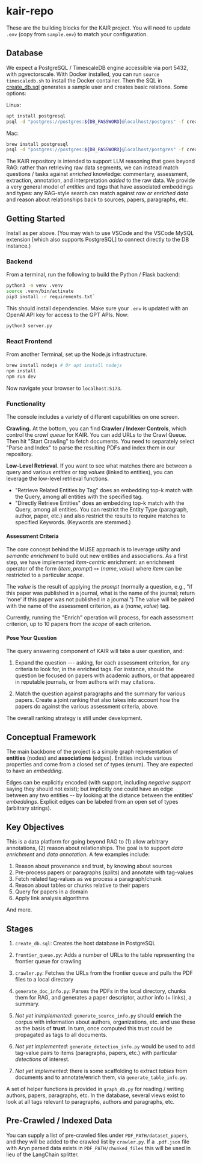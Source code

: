 # kair-repo

These are the building blocks for the KAIR project.  You will need to update `.env` (copy from `sample.env`) to match your configuration.

## Database

We expect a PostgreSQL / TimescaleDB engine accessible via port 5432, with pgvectorscale.  With Docker installed, you can run `source timescaledb.sh` to install the Docker container.  Then the SQL in [create_db.sql](create_db.sql) generates a sample user and creates basic relations.  Some options:

Linux:
```bash
apt install postgresql
psql -d "postgres://postgres:${DB_PASSWORD}@localhost/postgres" -f create_db.sql
```

Mac:
```bash
brew install postgresql
psql -d "postgres://postgres:${DB_PASSWORD}@localhost/postgres" -f create_db.sql
```

The KAIR repository is intended to support LLM reasoning that goes beyond RAG: rather than retrieving raw data segments, we can instead match questions / tasks against *enriched* knowledge: commentary, assessment, extraction, annotation, and interpretation *added* to the raw data.  We provide a very general model of *entities* and *tags* that have associated embeddings and types: any RAG-style search can match against *raw or enriched data* and reason about relationships back to sources, papers, paragraphs, etc.

## Getting Started

Install as per above. (You may wish to use VSCode and the VSCode MySQL extension [which also supports PostgreSQL] to connect directly to the DB instance.)

### Backend

From a terminal, run the following to build the Python / Flask backend:

```bash
python3 -m venv .venv
source .venv/bin/activate
pip3 install -r requirements.txt` 
```

This should install dependencies.  Make sure your `.env` is updated with an OpenAI API key for access to the GPT APIs.  Now:

```bash
python3 server.py
```

### React Frontend

From another Terminal, set up the Node.js infrastructure.

```bash
brew install nodejs # Or apt install nodejs
npm install
npm run dev
```

Now navigate your browser to `localhost:5173`.

### Functionality

The console includes a variety of different capabilities on one screen.

**Crawling.**
At the bottom, you can find **Crawler / Indexer Controls**, which control the *crawl queue* for KAIR.  You can add URLs to the Crawl Queue.  Then hit "Start Crawling" to fetch documents.  You need to separately select "Parse and Index" to parse the resulting PDFs and index them in our repository.

**Low-Level Retrieval.** If you want to see what matches there are between a query and various *entities* or *tag values* (linked to entities), you can leverage the low-level retrieval functions.  

- "Retrieve Related Entities by Tag" does an embedding top-k match with the Query, among all entities with the specified tag.
- "Directly Retrieve Entities" does an embedding top-k match with the Query, among all entities. You can restrict the Entity Type (paragraph, author, paper, etc.) and also restrict the results to require matches to specified Keywords. (Keywords are stemmed.)

#### Assessment Criteria

The core concept behind the MUSE approach is to leverage *utility* and *semantic enrichment* to build out new entities and associations.  As a first step, we have implemented *item-centric* enrichment: an enrichment operator of the form 
$(item,prompt) \mapsto (name, value)$ 
where $item$ can be restricted to a particular *scope*.

The *value* is the result of applying the *prompt* (normally a question, e.g., "if this paper was published in a journal, what is the name of the journal; return 'none' if this paper was not published in a journal.")  The value will be paired with the name of the assessment criterion, as a $(name,value)$ tag.

Currently, running the "Enrich" operation will process, for each assessment criterion, up to 10 papers from the *scope* of each criterion.

#### Pose Your Question

The query answering component of KAIR will take a user question, and:

1. Expand the question --- asking, for each assessment criterion, for any criteria to look for, in the enriched tags.  For instance, should the question be focused on papers with academic authors, or that appeared in reputable journals, or from authors with may citations.

2. Match the question against paragraphs and the summary for various papers.  Create a joint ranking that also takes into account how the papers do against the various assessment criteria, above.

The overall ranking strategy is still under development.
 
## Conceptual Framework

The main backbone of the project is a simple graph representation of **entities** (nodes) and **associations** (edges). Entities include various properties and come from a closed set of types (enum). They are expected to have an *embedding*.

Edges can be explicitly encoded (with support, including *negative support* saying they should not exist); but implicitly one could have an edge between any two entities -- by looking at the distance between the entities' *embeddings*. Explicit edges can be labeled from an open set of types (arbitrary strings).

## Key Objectives

This is a data platform for going beyond RAG to (1) allow arbitrary annotations, (2) reason about relationships.  The goal is to support *data enrichment* and *data annotation*.  A few examples include:

1. Reason about provenance and trust, by knowing about sources
2. Pre-process papers or paragraphs (splits) and annotate with tag-values
3. Fetch related tag-values as we process a paragraph/chunk
4. Reason about tables or chunks relative to their papers
5. Query for papers in a domain
6. Apply link analysis algorithms

And more.

## Stages

1. `create_db.sql`: Creates the host database in PostgreSQL
2. `frontier_queue.py`: Adds a number of URLs to the table representing the frontier queue for crawling
3. `crawler.py`: Fetches the URLs from the frontier queue and pulls the PDF files to a local directory
4. `generate_doc_info.py`: Parses the PDFs in the local directory, chunks them for RAG, and generates a paper descriptor, author info (+ links), a summary.

5. *Not yet inimplemented*: `generate_source_info.py` should **enrich** the corpus with information about authors, organizations, etc. and use these as the basis of **trust**.  In turn, once computed this trust could be propagated as tags to all documents.
6. *Not yet implemented*: `generate_detection_info.py` would be used to add tag-value pairs to items (paragraphs, papers, etc.) with particular *detections* of interest.
7. *Not yet implemented*: there is some scaffolding to extract *tables* from documents and to annotate/enrich them, via `generate_table_info.py`.

A set of helper functions is provided in `graph_db.py` for reading / writing authors, papers, paragraphs, etc.  In the database, several views exist to look at all tags relevant to paragraphs, authors and paragraphs, etc.

## Pre-Crawled / Indexed Data

You can supply a list of pre-crawled files under `PDF_PATH/dataset_papers`, and they will be added to the crawled list by `crawler.py`.  If a `.pdf.json` file with Aryn parsed data exists in `PDF_PATH/chunked_files` this will be used in lieu of the LangChain splitter.